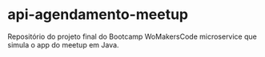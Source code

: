 # api-agendamento-meetup
Repositório do projeto final do Bootcamp WoMakersCode microservice que simula o app do meetup em Java.
